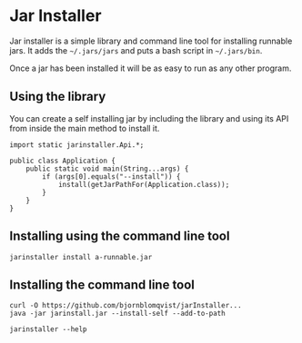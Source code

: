 # Jar Installer

Jar installer is a simple library and command line tool for installing runnable
jars. It adds the `~/.jars/jars` and puts a bash script in `~/.jars/bin`.

Once a jar has been installed it will be as easy to run as any other program.

## Using the library
	
You can create a self installing jar by including the library and using its API
from inside the main method to install it.

    import static jarinstaller.Api.*;
    
    public class Application {
        public static void main(String...args) {
            if (args[0].equals("--install")) {
                install(getJarPathFor(Application.class));
            }
        }
    }

## Installing using the command line tool

    jarinstaller install a-runnable.jar
    
## Installing the command line tool

    curl -O https://github.com/bjornblomqvist/jarInstaller...
    java -jar jarinstall.jar --install-self --add-to-path
    
    jarinstaller --help
